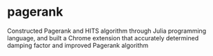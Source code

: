 # pagerank
Constructed Pagerank and HITS algorithm through Julia programming language, and built a Chrome extension that accurately determined damping factor and improved Pagerank algorithm
